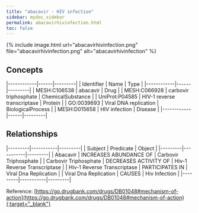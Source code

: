 ```yaml
---
title: "abacavir - HIV infection"
sidebar: mydoc_sidebar
permalink: abacavirhivinfection.html
toc: false 
---
```


{% include image.html url="abacavirhivinfection.png" file="abacavirhivinfection.png" alt="abacavirhivinfection" %}

## Concepts

|------------|------|---------|
| Identifier | Name | Type    |
|------------|------|---------|
| MESH:C106538 | abacavir | Drug |
| MESH:C066928 | carbovir triphosphate | ChemicalSubstance |
| UniProt:P04585 | HIV-1 reverse transcriptase | Protein |
| GO:0039693 | Viral DNA replication | BiologicalProcess |
| MESH:D015658 | HIV infection | Disease |
|------------|------|---------|

## Relationships

|---------|-----------|---------|
| Subject | Predicate | Object  |
|---------|-----------|---------|
| Abacavir | INCREASES ABUNDANCE OF | Carbovir Triphosphate |
| Carbovir Triphosphate | DECREASES ACTIVITY OF | Hiv-1 Reverse Transcriptase |
| Hiv-1 Reverse Transcriptase | PARTICIPATES IN | Viral Dna Replication |
| Viral Dna Replication | CAUSES | Hiv Infection |
|---------|-----------|---------|

Reference: [https://go.drugbank.com/drugs/DB01048#mechanism-of-action](https://go.drugbank.com/drugs/DB01048#mechanism-of-action){:target="_blank"}